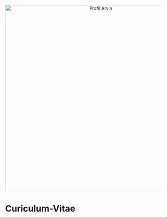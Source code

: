 <p align="center">
  <img src="https://github.com/arvinprakasawijaya/gambar-saya/blob/main/CV%20ARVIN%20PRAKASA%20WIJAYA%202025%20JPG.jpg?raw=true" alt="Profil Arvin" width="600"/>
</p>

# Curiculum-Vitae 
